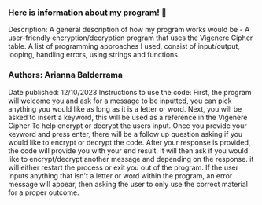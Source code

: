 ### Here is information about my program! 👋

Description: A general description of how my program works would be - A user-friendly encryption/decryption program that uses the Vigenere Cipher table.
A list of programming approaches I used, consist of input/output, looping, handling errors, using strings and functions.
### Authors: Arianna Balderrama
Date published: 12/10/2023
  Instructions to use the code: 
First, the program will welcome you and ask for a message to be inputted, you can pick anything you would like as long as it is a letter or word.
Next, you will be asked to insert a keyword, this will be used as a reference in the Vigenere Cipher To help encrypt or decrypt the users input.
Once you provide your keyword and press enter, there will be a follow up question asking if you would like to encrypt or decrypt the code.
After your response is provided, the code will provide you with your end result.
It will then ask if you would like to encrypt/decrypt another message and depending on the response. it will either restart the process or exit you out of the program.
If the user inputs anything that isn't a letter or word within the program, an error message will appear, then asking the user to only use the correct material for a proper outcome.


